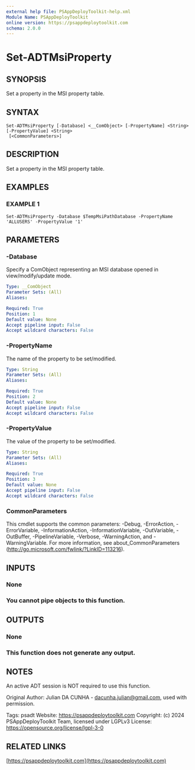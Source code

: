 ```yaml
---
external help file: PSAppDeployToolkit-help.xml
Module Name: PSAppDeployToolkit
online version: https://psappdeploytoolkit.com
schema: 2.0.0
---
```


# Set-ADTMsiProperty

## SYNOPSIS
Set a property in the MSI property table.

## SYNTAX

```
Set-ADTMsiProperty [-Database] <__ComObject> [-PropertyName] <String> [-PropertyValue] <String>
 [<CommonParameters>]
```

## DESCRIPTION
Set a property in the MSI property table.

## EXAMPLES

### EXAMPLE 1
```
Set-ADTMsiProperty -Database $TempMsiPathDatabase -PropertyName 'ALLUSERS' -PropertyValue '1'
```

## PARAMETERS

### -Database
Specify a ComObject representing an MSI database opened in view/modify/update mode.

```yaml
Type: __ComObject
Parameter Sets: (All)
Aliases:

Required: True
Position: 1
Default value: None
Accept pipeline input: False
Accept wildcard characters: False
```

### -PropertyName
The name of the property to be set/modified.

```yaml
Type: String
Parameter Sets: (All)
Aliases:

Required: True
Position: 2
Default value: None
Accept pipeline input: False
Accept wildcard characters: False
```

### -PropertyValue
The value of the property to be set/modified.

```yaml
Type: String
Parameter Sets: (All)
Aliases:

Required: True
Position: 3
Default value: None
Accept pipeline input: False
Accept wildcard characters: False
```

### CommonParameters
This cmdlet supports the common parameters: -Debug, -ErrorAction, -ErrorVariable, -InformationAction, -InformationVariable, -OutVariable, -OutBuffer, -PipelineVariable, -Verbose, -WarningAction, and -WarningVariable.
For more information, see about_CommonParameters (http://go.microsoft.com/fwlink/?LinkID=113216).

## INPUTS

### None
### You cannot pipe objects to this function.
## OUTPUTS

### None
### This function does not generate any output.
## NOTES
An active ADT session is NOT required to use this function.

Original Author: Julian DA CUNHA - dacunha.julian@gmail.com, used with permission.

Tags: psadt
Website: https://psappdeploytoolkit.com
Copyright: (c) 2024 PSAppDeployToolkit Team, licensed under LGPLv3
License: https://opensource.org/license/lgpl-3-0

## RELATED LINKS

[https://psappdeploytoolkit.com](https://psappdeploytoolkit.com)

